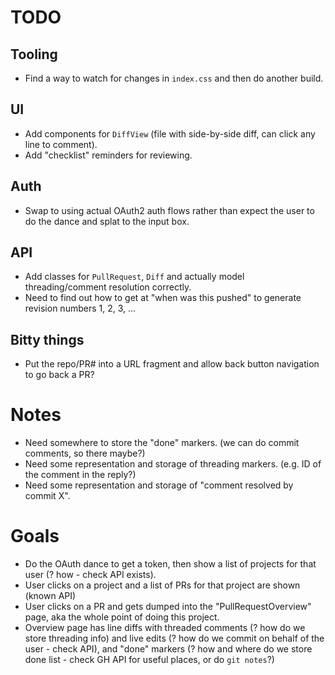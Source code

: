 # TODO

## Tooling
 - Find a way to watch for changes in `index.css` and then do another build.
 
## UI
 - Add components for `DiffView` (file with side-by-side diff, can click any line to comment).
 - Add "checklist" reminders for reviewing.
 
## Auth
 - Swap to using actual OAuth2 auth flows rather than expect the user to do the dance and splat to the input box.
 
## API
 - Add classes for `PullRequest`, `Diff` and actually model threading/comment resolution correctly.
 - Need to find out how to get at "when was this pushed" to generate revision numbers 1, 2, 3, ...

## Bitty things
 - Put the repo/PR# into a URL fragment and allow back button navigation to go back a PR?
   
# Notes
 - Need somewhere to store the "done" markers. (we can do commit comments, so there maybe?)
 - Need some representation and storage of threading markers. (e.g. ID of the comment in the reply?)
 - Need some representation and storage of "comment resolved by commit X".
 
# Goals
 - Do the OAuth dance to get a token, then show a list of projects for that user (? how - check API exists).
 - User clicks on a project and a list of PRs for that project are shown (known API)
 - User clicks on a PR and gets dumped into the "PullRequestOverview" page, aka the whole point of doing this
   project.
 - Overview page has line diffs with threaded comments (? how do we store threading info) and live edits
   (? how do we commit on behalf of the user - check API), and "done" markers (? how and where do we store
   done list - check GH API for useful places, or do `git notes`?)
